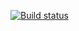 [![Build status](https://ci.appveyor.com/api/projects/status/ns31w1ebmq71mggn?svg=true)](https://ci.appveyor.com/project/timk-blip/aqa-l-2)